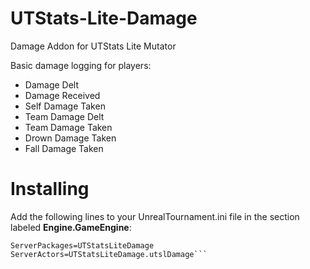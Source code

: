 # UTStats-Lite-Damage
 Damage Addon for UTStats Lite Mutator

 Basic damage logging for players:
 - Damage Delt
 - Damage Received
 - Self Damage Taken
 - Team Damage Delt
 - Team Damage Taken
 - Drown Damage Taken
 - Fall Damage Taken



# Installing
 Add the following lines to your UnrealTournament.ini file in the section labeled **Engine.GameEngine**:
``` 
ServerPackages=UTStatsLiteDamage
ServerActors=UTStatsLiteDamage.utslDamage```